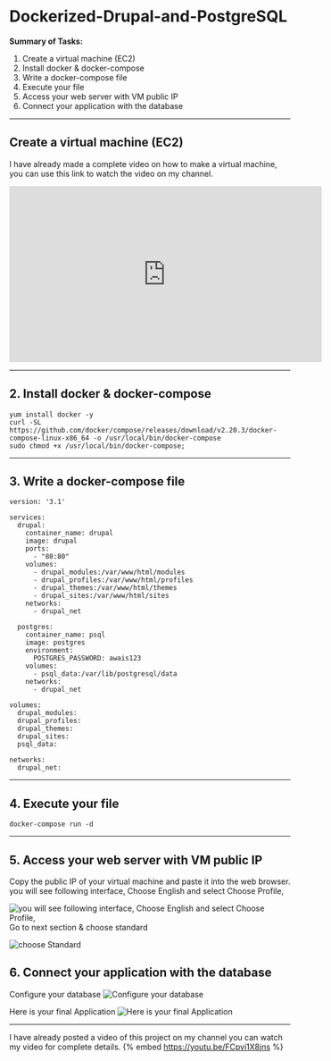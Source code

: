# Dockerized-Drupal-and-PostgreSQL
**Summary of Tasks:**

1. Create a virtual machine (EC2)
2. Install docker & docker-compose
3. Write a docker-compose file
4. Execute your file
5. Access your web server with VM public IP
6. Connect your application with the database

---

## Create a virtual machine (EC2)

I have already made a complete video on how to make a virtual machine, you can use this link to watch the video on my channel.

<iframe width="560" height="315" src="https://www.youtube.com/embed/i42CeeWTDDY?si=uo4UnptEvoEcFBif" title="YouTube video player" frameborder="0" allow="accelerometer; autoplay; clipboard-write; encrypted-media; gyroscope; picture-in-picture; web-share" allowfullscreen></iframe>

---

## 2. Install docker & docker-compose


```
yum install docker -y
curl -SL https://github.com/docker/compose/releases/download/v2.20.3/docker-compose-linux-x86_64 -o /usr/local/bin/docker-compose
sudo chmod +x /usr/local/bin/docker-compose;
```

---

## 3. Write a docker-compose file

```
version: '3.1'

services:
  drupal:
    container_name: drupal
    image: drupal
    ports:
      - "80:80"
    volumes:
      - drupal_modules:/var/www/html/modules
      - drupal_profiles:/var/www/html/profiles
      - drupal_themes:/var/www/html/themes
      - drupal_sites:/var/www/html/sites
    networks:
      - drupal_net

  postgres:
    container_name: psql
    image: postgres
    environment:
      POSTGRES_PASSWORD: awais123
    volumes:
      - psql_data:/var/lib/postgresql/data
    networks:
      - drupal_net

volumes:
  drupal_modules:
  drupal_profiles:
  drupal_themes:
  drupal_sites:
  psql_data:

networks:
  drupal_net:
```

---

## 4. Execute your file

```
docker-compose run -d
```

---

## 5. Access your web server with VM public IP
Copy the public IP of your virtual machine and paste it into the web browser. you will see following interface, Choose English and select Choose Profile,

![you will see following interface, Choose English and select Choose Profile,](https://dev-to-uploads.s3.amazonaws.com/uploads/articles/kl8qygd3691ug4b3ry8z.PNG)
Go to next section & choose standard

![choose Standard](https://dev-to-uploads.s3.amazonaws.com/uploads/articles/1iysggiui05gnpmrzy38.PNG)

## 6. Connect your application with the database

Configure your database
![Configure your database](https://dev-to-uploads.s3.amazonaws.com/uploads/articles/is9k9hlucdutzjbaz8oe.PNG)

Here is your final Application
![Here is your final Application](https://dev-to-uploads.s3.amazonaws.com/uploads/articles/63tputkmgkfspj0dvem6.PNG)

---
I have already posted a video of this project on my channel you can watch my video for complete details.
{% embed https://youtu.be/FCpvi1X8jns %}

